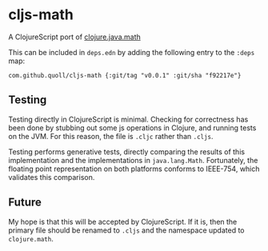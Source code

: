 # cljs-math
A ClojureScript port of [clojure.java.math](https://clojure.github.io/clojure/branch-master/clojure.java.math-api.html)

This can be included in `deps.edn` by adding the following entry to the `:deps` map:
```
com.github.quoll/cljs-math {:git/tag "v0.0.1" :git/sha "f92217e"}
```

## Testing
Testing directly in ClojureScript is minimal. Checking for correctness has been done by stubbing out some js operations in Clojure, and running tests on the JVM. For this reason, the file is `.cljc` rather than `.cljs`.

Testing performs generative tests, directly comparing the results of this implementation and the implementations in `java.lang.Math`. Fortunately, the floating point representation on both platforms conforms to IEEE-754, which validates this comparison.

## Future
My hope is that this will be accepted by ClojureScript. If it is, then the primary file should be renamed to `.cljs` and the namespace updated to `clojure.math`.
